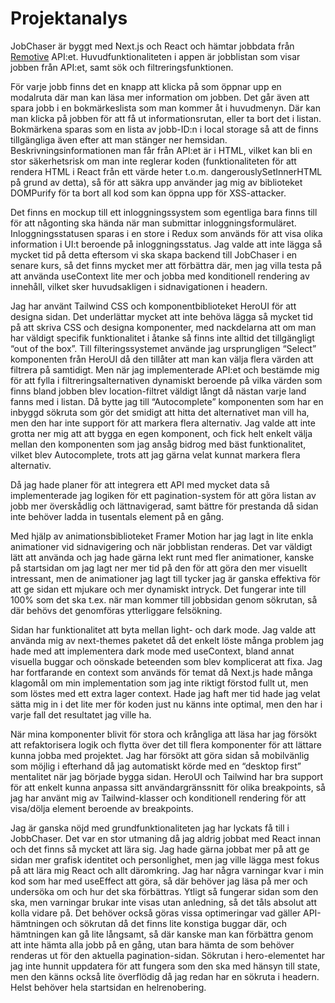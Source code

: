 # Projektanalys

JobChaser är byggt med Next.js och React och hämtar jobbdata från [Remotive](https://remotive.com) API:et. Huvudfunktionaliteten i appen är jobblistan som visar jobben från API:et, samt sök och filtreringsfunktionen.

För varje jobb finns det en knapp att klicka på som öppnar upp en modalruta där man kan läsa mer information om jobben. Det går även att spara jobb i en bokmärkeslista som man kommer åt i huvudmenyn. Där kan man klicka på jobben för att få ut informationsrutan, eller ta bort det i listan. Bokmärkena sparas som en lista av jobb-ID:n i local storage så att de finns tillgängliga även efter att man stänger ner hemsidan. Beskrivningsinformationen man får från API:et är i HTML, vilket kan bli en stor säkerhetsrisk om man inte reglerar koden (funktionaliteten för att rendera HTML i React från ett värde heter t.o.m. dangerouslySetInnerHTML på grund av detta), så för att säkra upp använder jag mig av biblioteket DOMPurify för ta bort all kod som kan öppna upp för XSS-attacker.

Det finns en mockup till ett inloggningssystem som egentliga bara finns till för att någonting ska hända när man submittar inloggningsformuläret. Inloggningsstatusen sparas i en store i Redux som används för att visa olika information i UI:t beroende på inloggningsstatus. Jag valde att inte lägga så mycket tid på detta eftersom vi ska skapa backend till JobChaser i en senare kurs, så det finns mycket mer att förbättra där, men jag villa testa på att använda useContext lite mer och jobba med konditionell rendering av innehåll, vilket sker huvudsakligen i sidnavigationen i headern.

Jag har använt Tailwind CSS och komponentbiblioteket HeroUI för att designa sidan. Det underlättar mycket att inte behöva lägga så mycket tid på att skriva CSS och designa komponenter, med nackdelarna att om man har väldigt specifik funktionalitet i åtanke så finns inte alltid det tillgängligt “out of the box”. Till filteringssystemet använde jag ursprungligen “Select” komponenten från HeroUI då den tillåter att man kan välja flera värden att filtrera på samtidigt. Men när jag implementerade API:et och bestämde mig för att fylla i filtreringsalternativen dynamiskt beroende på vilka värden som finns bland jobben blev location-filtret väldigt långt då nästan varje land fanns med i listan. Då bytte jag till “Autocomplete” komponenten som har en inbyggd sökruta som gör det smidigt att hitta det alternativet man vill ha, men den har inte support för att markera flera alternativ. Jag valde att inte grotta ner mig att att bygga en egen komponent, och fick helt enkelt välja mellan den komponenten som jag ansåg bidrog med bäst funktionalitet, vilket blev Autocomplete, trots att jag gärna velat kunnat markera flera alternativ.

Då jag hade planer för att integrera ett API med mycket data så implementerade jag logiken för ett pagination-system för att göra listan av jobb mer överskådlig och lättnavigerad, samt bättre för prestanda då sidan inte behöver ladda in tusentals element på en gång.

Med hjälp av animationsbiblioteket Framer Motion har jag lagt in lite enkla animationer vid sidnavigering och när jobblistan renderas. Det var väldigt lätt att använda och jag hade gärna lekt runt med fler animationer, kanske på startsidan om jag lagt ner mer tid på den för att göra den mer visuellt intressant, men de animationer jag lagt till tycker jag är ganska effektiva för att ge sidan ett mjukare och mer dynamiskt intryck. Det fungerar inte till 100% som det ska t.ex. när man kommer till jobbsidan genom sökrutan, så där behövs det genomföras ytterliggare felsökning.

Sidan har funktionalitet att byta mellan light- och dark mode. Jag valde att använda mig av next-themes paketet då det enkelt löste många problem jag hade med att implementera dark mode med useContext, bland annat visuella buggar och oönskade beteenden som blev komplicerat att fixa. Jag har fortfarande en context som används för temat då Next.js hade många klagomål om min implementation som jag inte riktigt förstod fullt ut, men som löstes med ett extra lager context. Hade jag haft mer tid hade jag velat sätta mig in i det lite mer för koden just nu känns inte optimal, men den har i varje fall det resultatet jag ville ha.

När mina komponenter blivit för stora och krångliga att läsa har jag försökt att refaktorisera logik och flytta över det till flera komponenter för att lättare kunna jobba med projektet. Jag har försökt att göra sidan så mobilvänlig som möjlig i efterhand då jag automatiskt körde med en “desktop first” mentalitet när jag började bygga sidan. HeroUI och Tailwind har bra support för att enkelt kunna anpassa sitt användargränssnitt för olika breakpoints, så jag har använt mig av Tailwind-klasser och konditionell rendering för att visa/dölja element beroende av breakpoints.

Jag är ganska nöjd med grundfunktionaliteten jag har lyckats få till i JobbChaser. Det var en stor utmaning då jag aldrig jobbat med React innan och det finns så mycket att lära sig. Jag hade gärna jobbat mer på att ge sidan mer grafisk identitet och personlighet, men jag ville lägga mest fokus på att lära mig React och allt däromkring. Jag har några varningar kvar i min kod som har med useEffect att göra, så där behöver jag läsa på mer och undersöka om och hur det ska förbättras. Ytligt så fungerar sidan som den ska, men varningar brukar inte visas utan anledning, så det tåls absolut att kolla vidare på. Det behöver också göras vissa optimeringar vad gäller API-hämtningen och sökrutan då det finns lite konstiga buggar där, och hämtningen kan gå lite långsamt, så där kanske man kan förbättra genom att inte hämta alla jobb på en gång, utan bara hämta de som behöver renderas ut för den aktuella pagination-sidan. Sökrutan i hero-elementet har jag inte hunnit uppdatera för att fungera som den ska med hänsyn till state, men den känns också lite överflödig då jag redan har en sökruta i headern. Helst behöver hela startsidan en helrenobering.